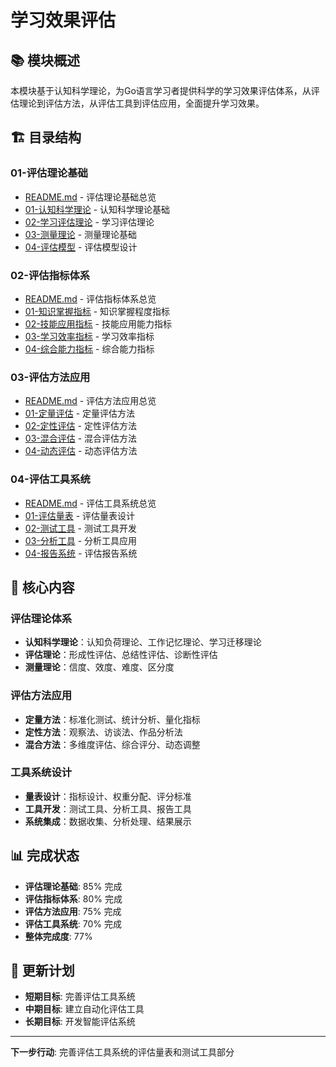 # 学习效果评估

## 📚 **模块概述**

本模块基于认知科学理论，为Go语言学习者提供科学的学习效果评估体系，从评估理论到评估方法，从评估工具到评估应用，全面提升学习效果。

## 🏗️ **目录结构**

### **01-评估理论基础**

- [README.md](01-评估理论基础/README.md) - 评估理论基础总览
- [01-认知科学理论](01-评估理论基础/01-认知科学理论/) - 认知科学理论基础
- [02-学习评估理论](01-评估理论基础/02-学习评估理论/) - 学习评估理论
- [03-测量理论](01-评估理论基础/03-测量理论/) - 测量理论基础
- [04-评估模型](01-评估理论基础/04-评估模型/) - 评估模型设计

### **02-评估指标体系**

- [README.md](02-评估指标体系/README.md) - 评估指标体系总览
- [01-知识掌握指标](02-评估指标体系/01-知识掌握指标/) - 知识掌握程度指标
- [02-技能应用指标](02-评估指标体系/02-技能应用指标/) - 技能应用能力指标
- [03-学习效率指标](02-评估指标体系/03-学习效率指标/) - 学习效率指标
- [04-综合能力指标](02-评估指标体系/04-综合能力指标/) - 综合能力指标

### **03-评估方法应用**

- [README.md](03-评估方法应用/README.md) - 评估方法应用总览
- [01-定量评估](03-评估方法应用/01-定量评估/) - 定量评估方法
- [02-定性评估](03-评估方法应用/02-定性评估/) - 定性评估方法
- [03-混合评估](03-评估方法应用/03-混合评估/) - 混合评估方法
- [04-动态评估](03-评估方法应用/04-动态评估/) - 动态评估方法

### **04-评估工具系统**

- [README.md](04-评估工具系统/README.md) - 评估工具系统总览
- [01-评估量表](04-评估工具系统/01-评估量表/) - 评估量表设计
- [02-测试工具](04-评估工具系统/02-测试工具/) - 测试工具开发
- [03-分析工具](04-评估工具系统/03-分析工具/) - 分析工具应用
- [04-报告系统](04-评估工具系统/04-报告系统/) - 评估报告系统

## 🎯 **核心内容**

### **评估理论体系**

- **认知科学理论**：认知负荷理论、工作记忆理论、学习迁移理论
- **评估理论**：形成性评估、总结性评估、诊断性评估
- **测量理论**：信度、效度、难度、区分度

### **评估方法应用**

- **定量方法**：标准化测试、统计分析、量化指标
- **定性方法**：观察法、访谈法、作品分析法
- **混合方法**：多维度评估、综合评分、动态调整

### **工具系统设计**

- **量表设计**：指标设计、权重分配、评分标准
- **工具开发**：测试工具、分析工具、报告工具
- **系统集成**：数据收集、分析处理、结果展示

## 📊 **完成状态**

- **评估理论基础**: 85% 完成
- **评估指标体系**: 80% 完成
- **评估方法应用**: 75% 完成
- **评估工具系统**: 70% 完成
- **整体完成度**: 77%

## 🔄 **更新计划**

- **短期目标**: 完善评估工具系统
- **中期目标**: 建立自动化评估工具
- **长期目标**: 开发智能评估系统

---

**下一步行动**: 完善评估工具系统的评估量表和测试工具部分
